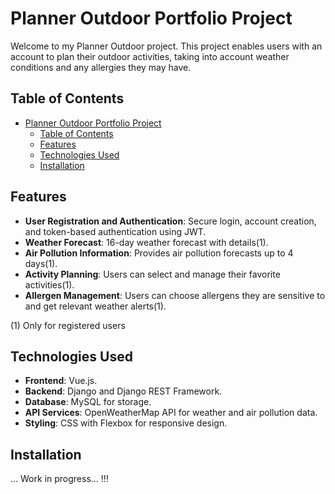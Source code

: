 # Planner Outdoor Portfolio Project

Welcome to my Planner Outdoor project. This project enables users with an account to plan their outdoor
activities, taking into account weather conditions and any allergies
they may have.

## Table of Contents

- [Planner Outdoor Portfolio Project](#planner-outdoor-portfolio-project)
  - [Table of Contents](#table-of-contents)
  - [Features](#features)
  - [Technologies Used](#technologies-used)
  - [Installation](#installation)

## Features

- **User Registration and Authentication**: Secure login, account creation, and token-based authentication using JWT.
- **Weather Forecast**: 16-day weather forecast with details(1).
- **Air Pollution Information**: Provides air pollution forecasts up to 4 days(1).
- **Activity Planning**: Users can select and manage their favorite activities(1).
- **Allergen Management**: Users can choose allergens they are sensitive to and get relevant weather alerts(1).

(1) Only for registered users

## Technologies Used

- **Frontend**: Vue.js.
- **Backend**: Django and Django REST Framework.
- **Database**: MySQL for storage.
- **API Services**: OpenWeatherMap API for weather and air pollution data.
- **Styling**: CSS with Flexbox for responsive design.

## Installation

... Work in progress... !!!
